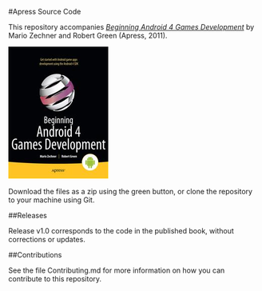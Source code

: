 #Apress Source Code

This repository accompanies [*Beginning Android 4 Games Development*](http://www.apress.com/9781430239871) by Mario  Zechner and Robert Green (Apress, 2011).

![Cover image](9781430239871.jpg)

Download the files as a zip using the green button, or clone the repository to your machine using Git.

##Releases

Release v1.0 corresponds to the code in the published book, without corrections or updates.

##Contributions

See the file Contributing.md for more information on how you can contribute to this repository.
